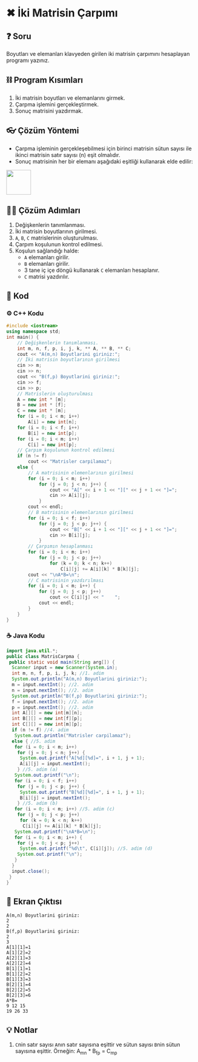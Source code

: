 # ✖ İki Matrisin Çarpımı

<!-- ----------------------------- Soru ----------------------------------- -->

## ❓ Soru
Boyutları ve elemanları klavyeden girilen iki matrisin çarpımını hesaplayan programı yazınız.

<!-- ----------------------------- Program Kısımları ----------------------------------- -->

## ⛓ Program Kısımları
1. İki matrisin boyutları ve elemanlarını girmek.
2. Çarpma işlemini gerçekleştirmek.
3. Sonuç matrisini yazdırmak.

<!-- ----------------------------- Çözüm Yöntemi ----------------------------------- -->

## 👓 Çözüm Yöntemi 
- Çarpma işleminin gerçekleşebilmesi için birinci matrisin sütun sayısı ile ikinci matrisin satır sayısı (n) eşit olmalıdır.
- Sonuç matrisinin her bir elemanı aşağıdaki eşitliği kullanarak elde edilir:

<img src="../res/MatrisCarpimiFormulu.png" height="65"  />

<!-- ----------------------------- Çözüm Adımları ----------------------------------- -->

## 👩‍🔧 Çözüm Adımları
1. Değişkenlerin tanımlanması.
2. İki matrisin boyutlarının girilmesi.
3. `A`, `B`, `C` matrislerinin oluşturulması.
4. Çarpım koşulunun kontrol edilmesi.
5. Koşulun sağlandığı halde:
   - `A` elemanları girilir.
   - `B` elemanları girilir.
   - 3 tane iç içe döngü kullanarak `C` elemanları hesaplanır.
   - `C` matrisi yazdırılır.

<!-- ----------------------------- Kodlar ----------------------------------- -->

## 🤖 Kod

[//]: ------------------------------------------------------------------------------
<!-- ----------------------------- C++ Kodu ----------------------------------- -->
[//]: ------------------------------------------------------------------------------

### ⚙ C++ Kodu

```cpp
#include <iostream>
using namespace std;
int main() {
    // Değişkenlerin tanımlanması.
    int m, n, f, p, i, j, k, ** A, ** B, ** C;
    cout << "A(m,n) Boyutlarini giriniz:";
    // İki matrisin boyutlarının girilmesi
    cin >> m;
    cin >> n;
    cout << "B(f,p) Boyutlarini giriniz:";
    cin >> f;
    cin >> p;
    // Matrislerin oluşturulması
    A = new int * [m];
    B = new int * [f];
    C = new int * [m];
    for (i = 0; i < m; i++)
        A[i] = new int[n];
    for (i = 0; i < f; i++)
        B[i] = new int[p];
    for (i = 0; i < m; i++)
        C[i] = new int[p];
    // Çarpım koşulunun kontrol edilmesi
    if (n != f)
        cout << "Matrisler carpilamaz";
    else {
        // A matrisinin elemenlarının girilmesi   
        for (i = 0; i < m; i++)
            for (j = 0; j < n; j++) {
                cout << "A[" << i + 1 << "][" << j + 1 << "]=";
                cin >> A[i][j];
            }
        cout << endl;
        // B matrisinin elemenlarının girilmesi
        for (i = 0; i < f; i++)
            for (j = 0; j < p; j++) {
                cout << "B[" << i + 1 << "][" << j + 1 << "]=";
                cin >> B[i][j];
            }
        // Çarpımın hesaplanması 
        for (i = 0; i < m; i++)
            for (j = 0; j < p; j++)
                for (k = 0; k < n; k++)
                    C[i][j] += A[i][k] * B[k][j];
        cout << "\nA*B=\n";
        // C matrisinin yazdırılması
        for (i = 0; i < m; i++) {
            for (j = 0; j < p; j++)
                cout << C[i][j] << "    ";
            cout << endl;
        }
    }
}
```

[//]: ------------------------------------------------------------------------------
<!-- ----------------------------- C++ Kodu ----------------------------------- -->
[//]: ------------------------------------------------------------------------------

### ☕ Java Kodu

```java
import java.util.*;
public class MatrisCarpma {
 public static void main(String arg[]) {
  Scanner input = new Scanner(System.in);
  int m, n, f, p, i, j, k; //1. adim
  System.out.println("A(m,n) Boyutlarini giriniz:");
  m = input.nextInt(); //2. adim
  n = input.nextInt(); //2. adim
  System.out.println("B(f,p) Boyutlarini giriniz:");
  f = input.nextInt(); //2. adim
  p = input.nextInt(); //2. adim
  int A[][] = new int[m][n];
  int B[][] = new int[f][p];
  int C[][] = new int[m][p];
  if (n != f) //4. adim
   System.out.println("Matrisler carpilamaz");
  else { //5. adim
   for (i = 0; i < m; i++)
    for (j = 0; j < n; j++) {
     System.out.printf("A[%d][%d]=", i + 1, j + 1);
     A[i][j] = input.nextInt();
    } //5. adim (a)
   System.out.printf("\n");
   for (i = 0; i < f; i++)
    for (j = 0; j < p; j++) {
     System.out.printf("B[%d][%d]=", i + 1, j + 1);
     B[i][j] = input.nextInt();
    } //5. adim (b)
   for (i = 0; i < m; i++) //5. adim (c)
    for (j = 0; j < p; j++)
     for (k = 0; k < n; k++)
      C[i][j] += A[i][k] * B[k][j];
   System.out.printf("\nA*B=\n");
   for (i = 0; i < m; i++) {
    for (j = 0; j < p; j++)
     System.out.printf("%d\t", C[i][j]); //5. adim (d)
    System.out.printf("\n");
   }
  }
  input.close();
 }
}
```

<!-- ----------------------------- Ekran Çıktısı ----------------------------------- -->

## 🎉 Ekran Çıktısı

```
A(m,n) Boyutlarini giriniz:
2
2
B(f,p) Boyutlarini giriniz:
2
3
A[1][1]=1
A[1][2]=2
A[2][1]=3
A[2][2]=4
B[1][1]=1
B[1][2]=2
B[1][3]=3
B[2][1]=4
B[2][2]=5
B[2][3]=6
A*B=
9 12 15
19 26 33
```

<!-- ----------------------------- Notlar ----------------------------------- -->

## 💡 Notlar 
1. `C`nin satır sayısı `A`nın satır sayısına eşittir ve sütun sayısı `B`nin sütun sayısına eşittir.
Örneğin: A<sub>mn</sub> * B<sub>fp</sub> = C<sub>mp</sub>